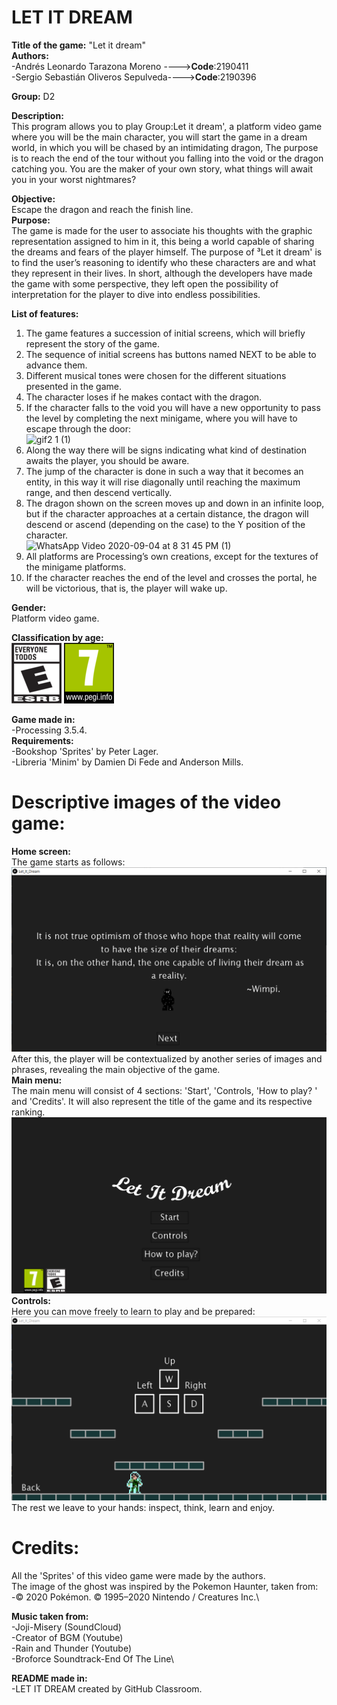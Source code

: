 # LET IT DREAM

**Title of the game:** "Let it dream"\
**Authors:** \
-Andrés Leonardo Tarazona Moreno    ---->**Code**:2190411\
-Sergio Sebastián Oliveros Sepulveda---->**Code**:2190396

**Group:** D2

**Description:**\
This program allows you to play Group:Let it dream', a platform video game where you will be the main character, you will start the game in a dream world, in which you will be chased by an intimidating dragon, The purpose is to reach the end of the tour without you falling into the void or the dragon catching you. You are the maker of your own story, what things will await you in your worst nightmares?

**Objective:**\
Escape the dragon and reach the finish line.\
**Purpose:**\
The game is made for the user to associate his thoughts with the graphic representation assigned to him in it, this being a world capable of sharing the dreams and fears of the player himself. The purpose of ³Let it dream' is to find the user’s reasoning to identify who these characters are and what they represent in their lives. In short, although the developers have made the game with some perspective, they left open the possibility of interpretation for the player to dive into endless possibilities. 

**List of features:**
1. The game features a succession of initial screens, which will briefly represent the story of the game.
2. The sequence of initial screens has buttons named NEXT to be able to advance them.  
3. Different musical tones were chosen for the different situations presented in the game. 
4. The character loses if he makes contact with the dragon. 
5. If the character falls to the void you will have a new opportunity to pass the level by completing the next minigame, where you will have to escape through the door:  
![gif2 1 (1)](https://user-images.githubusercontent.com/68023778/92963170-a7928f00-f437-11ea-8597-9fd514f861c2.gif)
6. Along the way there will be signs indicating what kind of destination awaits the player, you should be aware.
7. The jump of the character is done in such a way that it becomes an entity, in this way it will rise diagonally until reaching the maximum range, and then descend vertically. 
8. The dragon shown on the screen moves up and down in an infinite loop, but if the character approaches at a certain distance, the dragon will descend or ascend (depending on the case) to the Y position of the character. \
![WhatsApp Video 2020-09-04 at 8 31 45 PM (1)](https://user-images.githubusercontent.com/68023778/92964225-5be0e500-f439-11ea-95ee-65569bee18bb.gif)
9. All platforms are Processing’s own creations, except for the textures of the minigame platforms.
10. If the character reaches the end of the level and crosses the portal, he will be victorious, that is, the player will wake up. 

**Gender:**\
 Platform video game.

**Classification by age:**\
![./E.png](./E.png)
![./pegi.png](./pegi.png)

**Game made in:**\
-Processing 3.5.4.\
**Requirements:**\
-Bookshop 'Sprites' by Peter Lager.\
-Libreria 'Minim' by Damien Di Fede and Anderson Mills.

# **Descriptive images of the video game:**
**Home screen:**\
The game starts as follows:  
![./P_1.png](./P_1.PNG)
After this, the player will be contextualized by another series of images and phrases, revealing the main objective of the game. \
**Main menu:**\
The main menu will consist of 4 sections: 'Start', 'Controls, 'How to play? ' and 'Credits'. It will also represent the title of the game and its respective ranking. \
![./P_8.png](./P_8.png)
**Controls:**\
Here you can move freely to learn to play and be prepared:
![./P_5.png](./P_5.PNG)
The rest we leave to your hands: inspect, think, learn and enjoy.

# **Credits:**
All the 'Sprites' of this video game were made by the authors.\
The image of the ghost was inspired by the Pokemon Haunter, taken from:\
-© 2020 Pokémon. © 1995–2020 Nintendo / Creatures Inc.\

**Music taken from:**\
-Joji-Misery (SoundCloud)\
-Creator of BGM (Youtube)\
-Rain and Thunder (Youtube)\
-Broforce Soundtrack-End Of The Line\

**README made in:**\
-LET IT DREAM created by GitHub Classroom.

